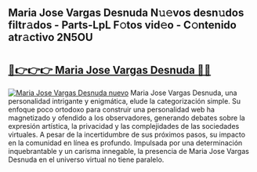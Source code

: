 ## Maria Jose Vargas Desnuda N𝚞𝚎vos desn𝚞dos filtr𝚊dos - Parts-LpL F𝚘tos vid𝚎o - C𝚘ntenido atr𝚊ctivo 2N5OU

# <h2><a href="http://mb9mhj.tromn.icu/?c=Maria+Jose+Vargas+Desnuda">🔗👉👉👉 Maria Jose Vargas Desnuda 🔗🔗</a></h2>

[![Maria Jose Vargas Desnuda nuevo](https://i.imgur.com/pEAQMta.gif)](http://mb9mhj.tromn.icu/?c=Maria+Jose+Vargas+Desnuda)
Maria Jose Vargas Desnuda, una personalidad intrigante y enigmática, elude la categorización simple. Su enfoque poco ortodoxo para construir una personalidad web ha magnetizado y ofendido a los observadores, generando debates sobre la expresión artística, la privacidad y las complejidades de las sociedades virtuales. A pesar de la incertidumbre de sus próximos pasos, su impacto en la comunidad en línea es profundo. Impulsada por una determinación inquebrantable y un carisma innegable, la presencia de Maria Jose Vargas Desnuda en el universo virtual no tiene paralelo.
